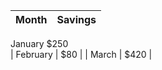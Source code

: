 | Month    | Savings |
| -------- | ------- |
 January                                       $250    
| February | $80     |
| March    | $420    |
